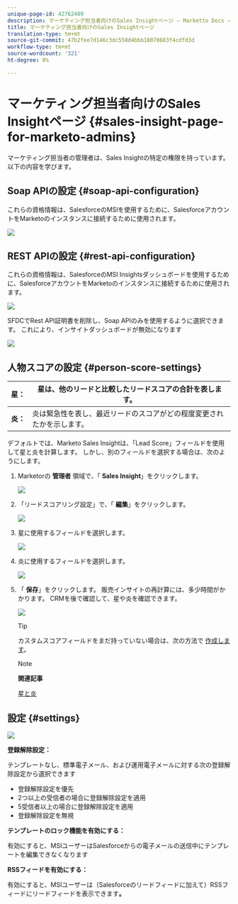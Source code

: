 ```yaml
---
unique-page-id: 42762409
description: マーケティング担当者向けのSales Insightページ — Marketto Docs — 製品ドキュメント
title: マーケティング担当者向けのSales Insightページ
translation-type: tm+mt
source-git-commit: 47b2fee7d146c3dc558d4bbb10070683f4cdfd3d
workflow-type: tm+mt
source-wordcount: '321'
ht-degree: 0%

---
```



# マーケティング担当者向けのSales Insightページ {#sales-insight-page-for-marketo-admins}

マーケティング担当者の管理者は、Sales Insightの特定の権限を持っています。 以下の内容を学びます。

## Soap APIの設定 {#soap-api-configuration}

これらの資格情報は、SalesforceのMSIを使用するために、SalesforceアカウントをMarketoのインスタンスに接続するために使用されます。

![](assets/one-1.png)

## REST APIの設定 {#rest-api-configuration}

これらの資格情報は、SalesforceのMSI Insightsダッシュボードを使用するために、SalesforceアカウントをMarketoのインスタンスに接続するために使用されます。

![](assets/two-1.png)

SFDCでRest API証明書を削除し、Soap APIのみを使用するように選択できます。 これにより、インサイトダッシュボードが無効になります

![](assets/three-1.png)

## 人物スコアの設定 {#person-score-settings}

| **星：** | 星は、他のリードと比較したリードスコアの合計を表します。 |
|---|---|
| **炎：** | 炎は緊急性を表し、最近リードのスコアがどの程度変更されたかを示します。 |

デフォルトでは、Marketo Sales Insightは、「Lead Score」フィールドを使用して星と炎を計算します。 しかし、別のフィールドを選択する場合は、次のようにします。

1. Marketorの **管理者** 領域で、「 **Sales Insight**」をクリックします。

   ![](assets/four.png)

1. 「リードスコアリング設定」で、「 **編集**」をクリックします。

   ![](assets/five.png)

1. 星に使用するフィールドを選択します。

   ![](assets/six.png)

1. 炎に使用するフィールドを選択します。

   ![](assets/seven.png)

1. 「 **保存**」をクリックします。 販売インサイトの再計算には、多少時間がかかります。 CRMを後で確認して、星や炎を確認できます。

   ![](assets/eight.png)

   >[!TIP]
   >
   >カスタムスコアフィールドをまだ持っていない場合は、次の方法で [作成します](http://docs.marketo.com/x/3wMk)。

   >[!NOTE]
   >
   >**関連記事**
   >
   >
   >[星と炎](http://docs.marketo.com/x/qgU6Ag)

## 設定 {#settings}

![](assets/nine.png)

**登録解除設定：**

テンプレートなし、標準電子メール、および運用電子メールに対する次の登録解除設定から選択できます

* 登録解除設定を優先
* 2つ以上の受信者の場合に登録解除設定を適用
* 5受信者以上の場合に登録解除設定を適用
* 登録解除設定を無視

**テンプレートのロック機能を有効にする：**

有効にすると、MSIユーザーはSalesforceからの電子メールの送信中にテンプレートを編集できなくなります

**RSSフィードを有効にする：**

有効にすると、MSIユーザーは（Salesforceのリードフィードに加えて）RSSフィードにリードフィードを表示できます&#x200B;**。**
